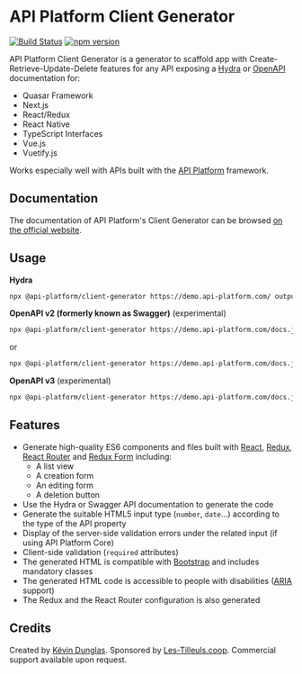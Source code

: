 # API Platform Client Generator

[![Build Status](https://travis-ci.org/api-platform/client-generator.svg?branch=master)](https://travis-ci.org/api-platform/client-generator)
[![npm version](https://badge.fury.io/js/%40api-platform%2Fclient-generator.svg)](https://badge.fury.io/js/%40api-platform%2Fclient-generator)

API Platform Client Generator is a generator to scaffold app with Create-Retrieve-Update-Delete features for any API exposing a [Hydra](http://www.hydra-cg.com/spec/latest/core/) or [OpenAPI](https://www.openapis.org/) documentation for:
 * Quasar Framework
 * Next.js
 * React/Redux
 * React Native
 * TypeScript Interfaces
 * Vue.js
 * Vuetify.js

Works especially well with APIs built with the [API Platform](https://api-platform.com) framework.

## Documentation

The documentation of API Platform's Client Generator can be browsed [on the official website](https://api-platform.com/docs/client-generator).

## Usage

**Hydra**
```sh
npx @api-platform/client-generator https://demo.api-platform.com/ output/ --resource Book
```

**OpenAPI v2 (formerly known as Swagger)** (experimental)
```sh
npx @api-platform/client-generator https://demo.api-platform.com/docs.json output/ --resource Book --format swagger
```

or

```sh
npx @api-platform/client-generator https://demo.api-platform.com/docs.json output/ --resource Book --format openapi2
```

**OpenAPI v3** (experimental)
```sh
npx @api-platform/client-generator https://demo.api-platform.com/docs.json?spec_version=3 output/ --resource Book --format openapi3
```

## Features

* Generate high-quality ES6 components and files built with [React](https://facebook.github.io/react/), [Redux](http://redux.js.org), [React Router](https://reacttraining.com/react-router/) and [Redux Form](http://redux-form.com/) including:
  * A list view
  * A creation form
  * An editing form
  * A deletion button
* Use the Hydra or Swagger API documentation to generate the code
* Generate the suitable HTML5 input type (`number`, `date`...) according to the type of the API property
* Display of the server-side validation errors under the related input (if using API Platform Core)
* Client-side validation (`required` attributes)
* The generated HTML is compatible with [Bootstrap](https://getbootstrap.com/) and includes mandatory classes
* The generated HTML code is accessible to people with disabilities ([ARIA](https://www.w3.org/WAI/intro/aria) support)
* The Redux and the React Router configuration is also generated

## Credits

Created by [Kévin Dunglas](https://dunglas.fr). Sponsored by [Les-Tilleuls.coop](https://les-tilleuls.coop).
Commercial support available upon request.
